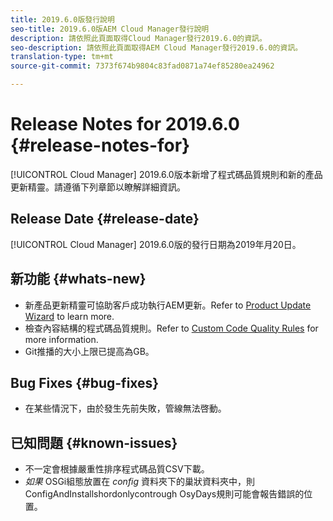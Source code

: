 ```yaml
---
title: 2019.6.0版發行說明
seo-title: 2019.6.0版AEM Cloud Manager發行說明
description: 請依照此頁面取得Cloud Manager發行2019.6.0的資訊。
seo-description: 請依照此頁面取得AEM Cloud Manager發行2019.6.0的資訊。
translation-type: tm+mt
source-git-commit: 7373f674b9804c83fad0871a74ef85280ea24962

---
```


# Release Notes for 2019.6.0 {#release-notes-for}

[!UICONTROL Cloud Manager] 2019.6.0版本新增了程式碼品質規則和新的產品更新精靈。請遵循下列章節以瞭解詳細資訊。

## Release Date {#release-date}

[!UICONTROL Cloud Manager] 2019.6.0版的發行日期為2019年月20日。

## 新功能 {#whats-new}

* 新產品更新精靈可協助客戶成功執行AEM更新。Refer to [Product Update Wizard](overview-productupdate-wizard.md) to learn more.
* 檢查內容結構的程式碼品質規則。Refer to [Custom Code Quality Rules](custom-code-quality-rules.md) for more information.
* Git推播的大小上限已提高為GB。

## Bug Fixes {#bug-fixes}

* 在某些情況下，由於發生先前失敗，管線無法啓動。

## 已知問題 {#known-issues}

* 不一定會根據嚴重性排序程式碼品質CSV下載。
* *如果* OSGi組態放置在 *config* 資料夾下的巢狀資料夾中，則ConfigAndInstallshordonlycontrough OsyDays規則可能會報告錯誤的位置。
